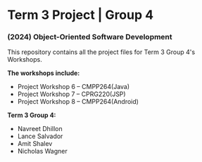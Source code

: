 # Term 3 Project | Group 4
### (2024) Object-Oriented Software Development 

This repository contains all the project files for Term 3 Group 4's Workshops.

__**The workshops include:**__
- Project Workshop 6 – CMPP264(Java)
- Project Workshop 7 – CPRG220(JSP)
- Project Workshop 8 – CMPP264(Android)

__**Term 3 Group 4:**__
- Navreet Dhillon
- Lance Salvador
- Amit Shalev
- Nicholas Wagner
